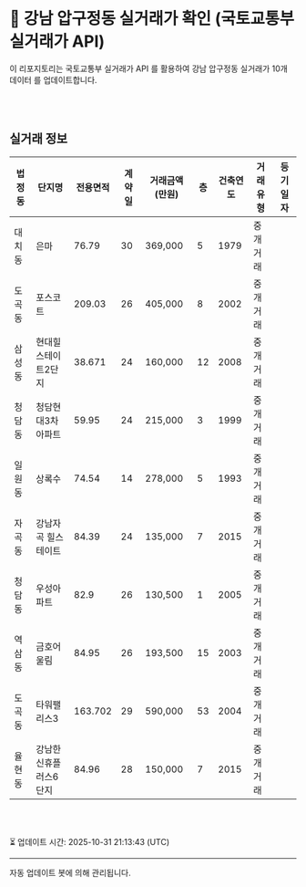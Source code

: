 
# 🚩 강남 압구정동 실거래가 확인 (국토교통부 실거래가 API)

이 리포지토리는 국토교통부 실거래가 API 를 활용하여 강남 압구정동 실거래가 10개 데이터 를 업데이트합니다.

<br>
<br>

## 실거래 정보
| 법정동 | 단지명 | 전용면적 | 계약일 | 거래금액(만원) | 층 | 건축연도 | 거래유형 | 등기일자 |
| --- | --- | --- | --- | --- | --- | --- | --- | --- |
| 대치동 | 은마 | 76.79 | 30 | 369,000 | 5 | 1979 | 중개거래 |  |
| 도곡동 | 포스코트 | 209.03 | 26 | 405,000 | 8 | 2002 | 중개거래 |  |
| 삼성동 | 현대힐스테이트2단지 | 38.671 | 24 | 160,000 | 12 | 2008 | 중개거래 |  |
| 청담동 | 청담현대3차아파트 | 59.95 | 24 | 215,000 | 3 | 1999 | 중개거래 |  |
| 일원동 | 상록수 | 74.54 | 14 | 278,000 | 5 | 1993 | 중개거래 |  |
| 자곡동 | 강남자곡 힐스테이트 | 84.39 | 24 | 135,000 | 7 | 2015 | 중개거래 |  |
| 청담동 | 우성아파트 | 82.9 | 26 | 130,500 | 1 | 2005 | 중개거래 |  |
| 역삼동 | 금호어울림 | 84.95 | 26 | 193,500 | 15 | 2003 | 중개거래 |  |
| 도곡동 | 타워팰리스3 | 163.702 | 29 | 590,000 | 53 | 2004 | 중개거래 |  |
| 율현동 | 강남한신휴플러스6단지 | 84.96 | 28 | 150,000 | 7 | 2015 | 중개거래 |  |

<br>
<br>

⏳ 업데이트 시간: 2025-10-31 21:13:43 (UTC)

---
자동 업데이트 봇에 의해 관리됩니다.
    